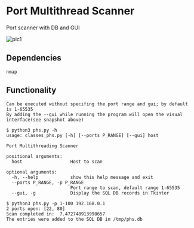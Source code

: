 # Port Multithread Scanner
Port scanner with DB and GUI

![pic1](https://user-images.githubusercontent.com/47727784/187430413-ff9dc40e-cc86-450b-8c63-029549e4d43d.png)

## Dependencies
```
nmap
```
## Functionality
```
Can be executed without specifing the port range and gui; by default is 1-65535
By adding the --gui while running the program will open the visual interface(see snapshot above)

$ python3 phs.py -h
usage: classes_phs.py [-h] [--ports P_RANGE] [--gui] host

Port Multithreading Scanner

positional arguments:
  host                  Host to scan

optional arguments:
  -h, --help            show this help message and exit
  --ports P_RANGE, -p P_RANGE
                        Port range to scan, default range 1-65535
  --gui, -g             Display the SQL DB records in Tkinter
  
$ python3 phs.py -p 1-100 192.168.0.1
2 ports open: [22, 80]
Scan completed in:  7.472748913998657
The entries were added to the SQL DB in /tmp/phs.db
```
